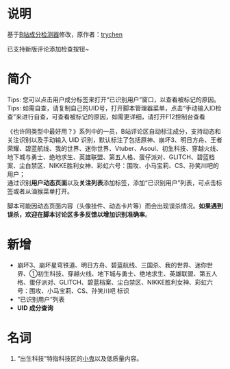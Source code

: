 # 说明

基于[B站成分检测器](https://greasyfork.org/zh-CN/scripts/451164)修改，原作者：[trychen](https://greasyfork.org/zh-CN/users/323392-trychen)

已支持新版评论添加检查按钮~

# 简介

Tips: 您可以点击用户成分标签来打开“已识别用户”窗口，以查看被标记的原因。  
Tips: 如需自查，请复制自己的UID号，打开脚本管理器菜单，点击“手动输入ID检查”来进行自查，可查看被标记的原因，如需更详细，请打开F12控制台查看  
  
《也许同类型中最好用？》系列中的一员，B站评论区自动标注成分，支持动态和关注识别以及手动输入 UID 识别，默认标注了包括原神、崩坏3、明日方舟、王者荣耀、碧蓝航线、我的世界、迷你世界、Vtuber、Asoul、初生科技、穿越火线、地下城与勇士、绝地求生、英雄联盟、第五人格、蛋仔派对、GLITCH、碧蓝档案、尘白禁区、NIKKE胜利女神、彩虹六号：围攻、小马宝莉、CS、孙笑川吧的用户；  
通过识别**用户动态页面**以及**关注列表**添加标签，添加“已识别用户”列表，可点击标签或者从油猴菜单打开。  
  
脚本可能因动态页面内容（头像挂件、动态卡片等）而会出现误杀情况。**如果遇到误杀，欢迎在脚本讨论区多多反馈以增加识别准确率**。

# 新增

- 崩坏3、崩坏星穹铁道、明日方舟、碧蓝航线、三国杀、我的世界、迷你世界、①初生科技、穿越火线、地下城与勇士、绝地求生、英雄联盟、第五人格、蛋仔派对、GLITCH、碧蓝档案、尘白禁区、NIKKE胜利女神、彩虹六号：围攻、小马宝莉、CS、孙笑川吧 标识
- “已识别用户”列表
- **UID 成分查询**

# 名词

1. “出生科技”特指科技区的[小鬼](https://zh.moegirl.org.cn/%E5%B0%8F%E9%AC%BC)以及低质量内容。
